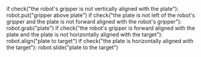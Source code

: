 

if check("the robot's gripper is not vertically aligned with the plate"):
    robot.put("gripper above plate")
if check("the plate is not left of the robot's gripper and the plate is not forward aligned with the robot's gripper"):
    robot.grab("plate")
if check("the robot's gripper is forward aligned with the plate and the plate is not horizontally aligned with the target"):
    robot.align("plate to target")
if check("the plate is horizontally aligned with the target"):
    robot.slide("plate to the target")